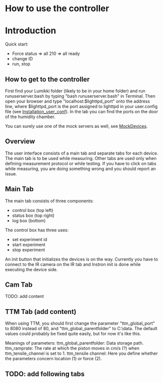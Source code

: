 # How to use the controller

# Introduction #

Quick start:
  * Force status => all 210 => all ready
  * change ID
  * run, stop

## How to get to the controller ##
First find your Lumikki folder (likely to be in your home folder) and run runuserserver.bash by typing "bash runuserserver.bash" in Terminal. Then open your browser and type "localhost:$lighttpd\_port" onto the address line, where $lighttpd\_port is the port assigned to lighttpd in your user.config file (see [Installation\_user\_conf](Installation_user_conf.md)). In the lab you can find the ports on the door of the humidity chamber.

You can surely use one of the mock servers as well, see [MockDevices](MockDevices.md).

## Overview ##

The user interface consists of a main tab and separate tabs for each device. The main tab is to be used while measuring. Other tabs are used only when defining measurement protocol or while testing. If you have to click on tabs while measuring, you are doing something wrong and you should report an issue.

## Main Tab ##

The main tab consists of three components:
  * control box (top left)
  * status box (top right)
  * log box (bottom)

The control box has three uses:
  * set experiment id
  * start experiment
  * stop experiment

An init button that initializes the devices is on the way. Currently you have to connect to the IR camera on the IR tab and Instron init is done while executing the device side.

## Cam Tab ##

TODO: add content

## TTM Tab (add content) ##

When using TTM, you should first change the parameter "ttm\_global\_port" to 8080 instead of 80, and "ttm\_global\_parentfolder" to C:\data. The default values could probably be fixed quite easily, but for now it's like this.

Meanings of parameters:
ttm\_global\_parentfolder: Data storage path.
ttm\_ramprate: The rate at which the piston moves in cm/s (?) when ttm\_tensile\_channel is set to 1.
ttm\_tensile channel: Here you define whether the parameters concern location (1) or force (2).


## TODO: add following tabs ##